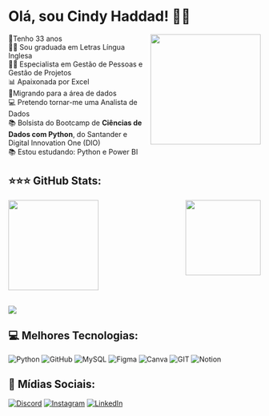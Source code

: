 # Olá, sou Cindy Haddad! 🙋‍♀️

<img align="right" height="220em" src="https://github.com/cindyhaddad/Ola-Mundo/assets/144475602/eb5fce26-bc0a-4305-9a36-853ba489e226.png"/>

🎈Tenho 33 anos<br>  👩‍🎓 Sou graduada em Letras Língua Inglesa <br> 👩‍🎓 Especialista em Gestão de Pessoas e Gestão de Projetos <br> 📊 Apaixonada por Excel<br>  🌱Migrando para a área de dados <br> 💻 Pretendo tornar-me uma Analista de Dados<br> 📚 Bolsista do Bootcamp de **Ciências de Dados com Python**, do  Santander e Digital Innovation One (DIO) <br> 📚 Estou estudando: Python e Power BI 

## ⭐⭐⭐ GitHub Stats: 

 <div> 
  <img  height="180em" src="https://github-readme-stats.vercel.app/api?username=CindyHaddad&show_icons=true&theme=merko&include_all_commits=true&count_private=true"/>
  <img align="right" height="150em" src="https://github-readme-stats.vercel.app/api/top-langs/?username=CindyHaddad&layout=compact&langs_count=16&theme=merko"/> <br>
</div>
<br>

![](https://github-readme-streak-stats.herokuapp.com/?user=cindyhaddad&theme=merko&hide_border=false)<br/>

## 💻 Melhores Tecnologias:
![Python](https://img.shields.io/badge/python-3670A0?style=plastic&logo=python&logoColor=ffdd54) ![GitHub](https://img.shields.io/badge/GitHub-%23121011.svg?style=plastic&logo=github&logoColor=white) ![MySQL](https://img.shields.io/badge/mysql-%2300f.svg?style=plastic&logo=mysql&logoColor=white) 	![Figma](https://img.shields.io/badge/figma-%23F24E1E.svg?style=plastic&logo=figma&logoColor=white) ![Canva](https://img.shields.io/badge/Canva-%2300C4CC.svg?style=plastic&logo=Canva&logoColor=white) ![GIT](https://img.shields.io/badge/Git-fc6d26?style=plastic&logo=git&logoColor=white) ![Notion](https://img.shields.io/badge/Notion-%23000000.svg?style=plastic&logo=notion&logoColor=white)

## 📲 Mídias Sociais:
[![Discord](https://img.shields.io/badge/Discord-%237289DA.svg?logo=discord&logoColor=white)](https://discord.gg/cindyhaddad) [![Instagram](https://img.shields.io/badge/Instagram-%23E4405F.svg?logo=Instagram&logoColor=white)](https://instagram.com/haddad.solucoes) [![LinkedIn](https://img.shields.io/badge/LinkedIn-%230077B5.svg?logo=linkedin&logoColor=white)](https://linkedin.com/in/cindy-haddad07) 

